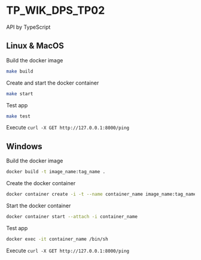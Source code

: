 # TP_WIK_DPS_TP02
API by TypeScript

## Linux & MacOS

Build the docker image

```bash
make build
```

Create and start the docker container

```bash
make start
```

Test app
```bash
make test
```

Execute `curl -X GET http://127.0.0.1:8000/ping`

## Windows

Build the docker image

```bash
docker build -t image_name:tag_name .
```

Create the docker container

```bash
docker container create -i -t --name container_name image_name:tag_name
```

Start the docker container

```bash
docker container start --attach -i container_name
```

Test app
```bash
docker exec -it container_name /bin/sh
```

Execute `curl -X GET http://127.0.0.1:8000/ping`
